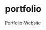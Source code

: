 # portfolio

<a href="https://balakrishna002.github.io/portfolio/" target="_blank">Portfolio-Website</a>

